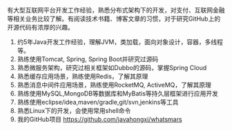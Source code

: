 有大型互联网平台开发工作经验，熟悉分布式架构下的开发，对支付、互联网金融等相关业务比较了解。有阅读技术书籍、博客文章的习惯，对于研究GitHub上的开源代码有浓厚的兴趣。 

1. 约5年Java开发工作经验，理解JVM，类加载，面向对象设计，容器，多线程等。 
2. 熟练使用Tomcat, Spring, Spring Boot并研究过源码 
3. 熟悉微服务架构，研究过相关框架如Dubbo的源码，掌握Spring Cloud 
4. 熟悉缓存应用场景，熟练使用Redis，了解其原理 
5. 熟悉消息中间件应用场景，熟练使用RocketMQ, ActiveMQ，了解其原理 
6. 熟练使用MySQL,MongoDB等数据库和MyBatis等持久层框架进行应用开发 
7. 熟练使用eclipse/idea,maven/gradle,git/svn,jenkins等工具 
8. 熟悉Linux下的开发，会使用常用shell命令 
9. 我的GitHub项目 https://github.com/javahongxi/whatsmars
